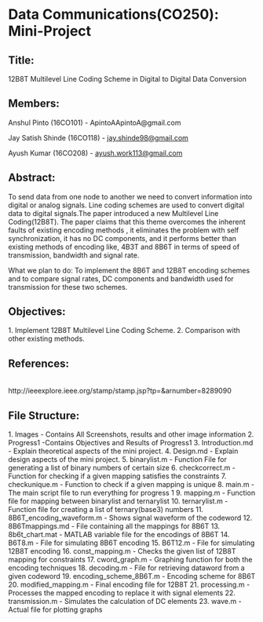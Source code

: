 # Data Communications(CO250): Mini-Project

<h2>Title:</h2>
12B8T Multilevel Line Coding Scheme in Digital to Digital Data Conversion

<h2>Members:</h2>
Anshul Pinto (16CO101) - ApintoAApintoA@gmail.com

Jay Satish Shinde (16CO118) - jay.shinde98@gmail.com

Ayush Kumar (16CO208) - ayush.work113@gmail.com

<h2>Abstract:</h2>
To send data from one node to another we need to convert information into 
digital or analog signals. Line coding schemes are used to convert digital data
to digital signals.The paper introduced a new Multilevel Line Coding(12B8T). 
The paper claims that this theme overcomes the inherent faults of existing
encoding methods , it eliminates the problem with self synchronization, it has 
no DC components, and it performs better than existing methods of encoding like,
4B3T and 8B6T in terms of speed of transmission, bandwidth and signal rate.

What we plan to do: To implement the 8B6T and 12B8T encoding schemes and to 
compare signal rates, DC components and bandwidth used for transmission for these
two schemes.

<h2>Objectives:</h2>
1. Implement 12B8T Multilevel Line Coding Scheme.
2. Comparison with other existing methods.

<h2>References:</h2> <br/>
http://ieeexplore.ieee.org/stamp/stamp.jsp?tp=&arnumber=8289090


<h2>File Structure:</h2>
1. Images - Contains All Screenshots, results and other image information
2. Progress1 -Contains Objectives and Results of Progress1
3. Introduction.md - Explain theoretical aspects of the mini project.
4. Design.md - Explain design aspects of the mini project.
5. binarylist.m - Function File for generating a list of binary numbers of certain size
6. checkcorrect.m - Function for checking if a given mapping satisfies the constraints
7. checkunique.m - Function to check if a given mapping is unique
8. main.m - The main script file to run everything for progress 1
9. mapping.m - Function file for mapping between binarylist and ternarylist
10. ternarylist.m - Function file for creating a list of ternary(base3) numbers
11. 8B6T_encoding_waveform.m - Shows signal waveform of the codeword
12. 8B6Tmappings.md - File containing all the mappings for 8B6T
13. 8b6t_chart.mat - MATLAB variable file for the encodings of 8B6T
14. B6T8.m - File for simulating 8B6T encoding
15. B6T12.m - File for simulating 12B8T encoding
16. const_mapping.m - Checks the given list of 12B8T mapping for constraints
17. cword_graph.m - Graphing function for both the encoding techniques
18. decoding.m - File for retrieving dataword from a given codeword
19. encoding_scheme_8B6T.m - Encoding scheme for 8B6T
20. modified_mapping.m - Final encoding file for 12B8T
21. processing.m - Processes the mapped encoding to replace it with signal elements
22. transmission.m - Simulates the calculation of DC elements
23. wave.m - Actual file for plotting graphs